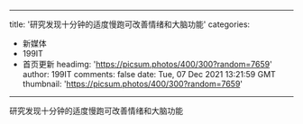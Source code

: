 
---
title: '研究发现十分钟的适度慢跑可改善情绪和大脑功能'
categories: 
 - 新媒体
 - 199IT
 - 首页更新
headimg: 'https://picsum.photos/400/300?random=7659'
author: 199IT
comments: false
date: Tue, 07 Dec 2021 13:21:59 GMT
thumbnail: 'https://picsum.photos/400/300?random=7659'
---

<div>   
研究发现十分钟的适度慢跑可改善情绪和大脑功能  
</div>
            